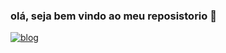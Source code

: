### olá, seja bem vindo ao meu reposistorio 👋
[![blog](https://img.shields.io/badge/linktree-39E09B?style=for-the-badge&logo=linktree&logoColor=white)](https://www.linkedin.com/in/antonio-anselmo/)

<!--
**linuxanselmo/linuxanselmo** is a ✨ _special_ ✨ repository because its `README.md` (this file) appears on your GitHub profile.

Here are some ideas to get you started:

- 🔭 I’m currently working on ...
- 🌱 I’m currently learning ...
- 👯 I’m looking to collaborate on ...
- 🤔 I’m looking for help with ...
- 💬 Ask me about ...
- 📫 How to reach me: ...
- 😄 Pronouns: ...
- ⚡ Fun fact: ...
-->
